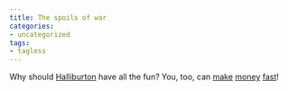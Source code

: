 ```yaml
---
title: The spoils of war
categories:
- uncategorized
tags:
- tagless
---
```


Why should [Halliburton][1] have all the fun?  You, too, can [make][2] [money][3] [fast][4]!

   [1]: http://www.halliburton.com/
   [2]: http://www.cpa-iraq.org/business/
   [3]: http://www.export.gov/iraq/businessops/
   [4]: http://www.usaid.gov/iraq/activities.html
